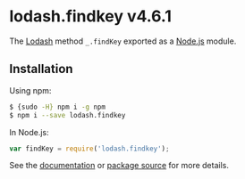 # lodash.findkey v4.6.1

The [Lodash](https://lodash.com/) method `_.findKey` exported as a [Node.js](https://nodejs.org/) module.

## Installation

Using npm:
```bash
$ {sudo -H} npm i -g npm
$ npm i --save lodash.findkey
```

In Node.js:
```js
var findKey = require('lodash.findkey');
```

See the [documentation](https://lodash.com/docs#findKey) or [package source](https://github.com/lodash/lodash/blob/4.6.1-npm-packages/lodash.findkey) for more details.
